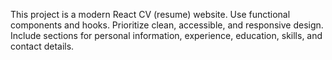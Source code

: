 <!-- Use this file to provide workspace-specific custom instructions to Copilot. For more details, visit https://code.visualstudio.com/docs/copilot/copilot-customization#_use-a-githubcopilotinstructionsmd-file -->

This project is a modern React CV (resume) website. Use functional components and hooks. Prioritize clean, accessible, and responsive design. Include sections for personal information, experience, education, skills, and contact details.
